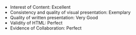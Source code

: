 - Interest of Content: Excellent
- Consistency and quality of visual presentation: Exemplary
- Quality of written presentation: Very Good
- Validity of HTML: Perfect
- Evidence of Collaboration: Perfect
